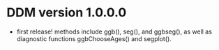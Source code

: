 # DDM version 1.0.0.0

- first release! methods include ggb(), seg(), and ggbseg(), as well as diagnostic functions ggbChooseAges() and segplot().

